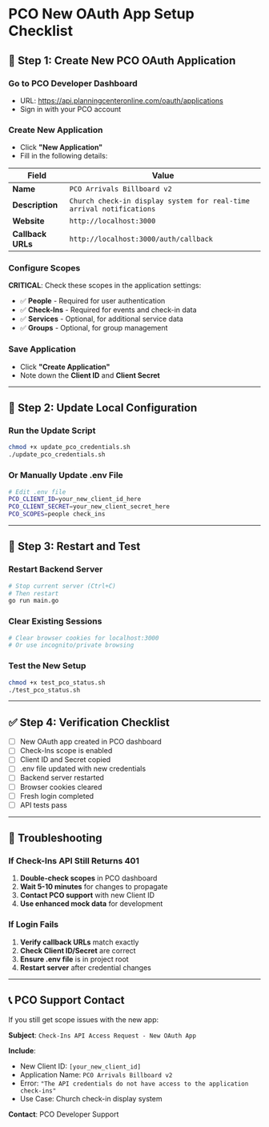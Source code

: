# PCO New OAuth App Setup Checklist

## 🎯 **Step 1: Create New PCO OAuth Application**

### **Go to PCO Developer Dashboard**
- URL: https://api.planningcenteronline.com/oauth/applications
- Sign in with your PCO account

### **Create New Application**
- Click **"New Application"**
- Fill in the following details:

| Field | Value |
|-------|-------|
| **Name** | `PCO Arrivals Billboard v2` |
| **Description** | `Church check-in display system for real-time arrival notifications` |
| **Website** | `http://localhost:3000` |
| **Callback URLs** | `http://localhost:3000/auth/callback` |

### **Configure Scopes**
**CRITICAL**: Check these scopes in the application settings:

- ✅ **People** - Required for user authentication
- ✅ **Check-Ins** - Required for events and check-in data
- ✅ **Services** - Optional, for additional service data
- ✅ **Groups** - Optional, for group management

### **Save Application**
- Click **"Create Application"**
- Note down the **Client ID** and **Client Secret**

---

## 🔧 **Step 2: Update Local Configuration**

### **Run the Update Script**
```bash
chmod +x update_pco_credentials.sh
./update_pco_credentials.sh
```

### **Or Manually Update .env File**
```bash
# Edit .env file
PCO_CLIENT_ID=your_new_client_id_here
PCO_CLIENT_SECRET=your_new_client_secret_here
PCO_SCOPES=people check_ins
```

---

## 🚀 **Step 3: Restart and Test**

### **Restart Backend Server**
```bash
# Stop current server (Ctrl+C)
# Then restart
go run main.go
```

### **Clear Existing Sessions**
```bash
# Clear browser cookies for localhost:3000
# Or use incognito/private browsing
```

### **Test the New Setup**
```bash
chmod +x test_pco_status.sh
./test_pco_status.sh
```

---

## ✅ **Step 4: Verification Checklist**

- [ ] New OAuth app created in PCO dashboard
- [ ] Check-Ins scope is enabled
- [ ] Client ID and Secret copied
- [ ] .env file updated with new credentials
- [ ] Backend server restarted
- [ ] Browser cookies cleared
- [ ] Fresh login completed
- [ ] API tests pass

---

## 🐛 **Troubleshooting**

### **If Check-Ins API Still Returns 401**
1. **Double-check scopes** in PCO dashboard
2. **Wait 5-10 minutes** for changes to propagate
3. **Contact PCO support** with new Client ID
4. **Use enhanced mock data** for development

### **If Login Fails**
1. **Verify callback URLs** match exactly
2. **Check Client ID/Secret** are correct
3. **Ensure .env file** is in project root
4. **Restart server** after credential changes

---

## 📞 **PCO Support Contact**

If you still get scope issues with the new app:

**Subject**: `Check-Ins API Access Request - New OAuth App`

**Include**:
- New Client ID: `[your_new_client_id]`
- Application Name: `PCO Arrivals Billboard v2`
- Error: `"The API credentials do not have access to the application check-ins"`
- Use Case: Church check-in display system

**Contact**: PCO Developer Support 